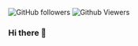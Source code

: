 <p>
<img alt="GitHub followers" src="https://img.shields.io/github/followers/fark00?style=flat-square&color=lightgrey">
<img alt="Github Viewers" src="https://komarev.com/ghpvc/?username=fark00&style=flat-square&color=lightgrey">
</p>

### Hi there 👋

<!--
**fark00/fark00** is a ✨ _special_ ✨ repository because its `README.md` (this file) appears on your GitHub profile.

Here are some ideas to get you started:

- 🔭 I’m currently working on ...
- 🌱 I’m currently learning ...
- 👯 I’m looking to collaborate on ...
- 🤔 I’m looking for help with ...
- 💬 Ask me about ...
- 📫 How to reach me: ...
- 😄 Pronouns: ...
- ⚡ Fun fact: ...
-->
